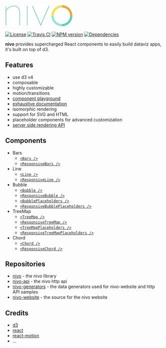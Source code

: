 <img alt="nivo" src="https://raw.githubusercontent.com/plouc/nivo/master/nivo.png" width="216" height="68" />

[![License][license-image]][license-url]
[![Travis CI][travis-image]][travis-url]
[![NPM version][npm-image]][npm-url]
[![Dependencies][gemnasium-image]][gemnasium-url]

**nivo** provides supercharged React components to easily build dataviz apps,
it's built on top of d3.

## Features

- use d3 v4
- composable
- highly customizable
- motion/transitions
- [component playground](https://plouc.github.io/nivo/)
- [exhaustive documentation](https://plouc.github.io/nivo/)
- isomorphic rendering
- support for SVG and HTML
- placeholder components for advanced customization
- [server side rendering API](https://github.com/plouc/nivo-api)

## Components

- Bars
    - [`<Bars />`](https://plouc.github.io/nivo/#/bars/react)
    - [`<ResponsiveBars />`](https://plouc.github.io/nivo/#/bars/react)
- Line
    - [`<Line />`](https://plouc.github.io/nivo/#/line/react)
    - [`<ResponsiveLine />`](https://plouc.github.io/nivo/#/line/react)
- Bubble
    - [`<Bubble />`](https://plouc.github.io/nivo/#/bubble/react)
    - [`<ResponsiveBubble />`](https://plouc.github.io/nivo/#/bubble/react)
    - [`<BubblePlaceholders />`](https://plouc.github.io/nivo/#/bubble/placeholders)
    - [`<ResponsiveBubblePlaceholders />`](https://plouc.github.io/nivo/#/bubble/placeholders)
- TreeMap
    - [`<TreeMap />`](https://plouc.github.io/nivo/#/treemap/react)
    - [`<ResponsiveTreeMap />`](https://plouc.github.io/nivo/#/treemap/react)
    - [`<TreeMapPlaceholders />`](https://plouc.github.io/nivo/#/treemap/placeholders)
    - [`<ResponsiveTreeMapPlaceholders />`](https://plouc.github.io/nivo/#/treemap/placeholders)
- Chord
    - [`<Chord />`](https://plouc.github.io/nivo/#/treemap/chord)
    - [`<ResponsiveChord />`](https://plouc.github.io/nivo/#/chord)
    

## Repositories

- [nivo](https://github.com/plouc/nivo) - the nivo library
- [nivo-api](https://github.com/plouc/nivo-api) - the nivo http api
- [nivo-generators](https://github.com/plouc/nivo-generators) - the data generators used for nivo-website and http API samples
- [nivo-website](https://github.com/plouc/nivo-website) - the source for the nivo website

## Credits

- [d3](https://d3js.org/)
- [react](https://facebook.github.io/react/)
- [react-motion](https://github.com/chenglou/react-motion)
- …


[license-image]: https://img.shields.io/github/license/plouc/nivo.svg?style=flat-square
[license-url]: https://github.com/plouc/nivo/blob/master/LICENSE.md
[npm-image]: https://img.shields.io/npm/v/nivo.svg?style=flat-square
[npm-url]: https://www.npmjs.com/package/nivo
[travis-image]: https://img.shields.io/travis/plouc/nivo.svg?style=flat-square
[travis-url]: https://travis-ci.org/plouc/nivo
[gemnasium-image]: https://img.shields.io/gemnasium/plouc/nivo.svg?style=flat-square
[gemnasium-url]: https://gemnasium.com/plouc/nivo
